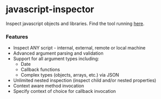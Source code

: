 # javascript-inspector
Inspect javascript objects and libraries. Find the tool running [here](http://vinaygunnam.github.io/javascript-inspector).

### Features
* Inspect ANY script - internal, external, remote or local machine
* Advanced argument parsing and validation
* Support for all argument types including:
  * Date
  * Callback functions
  * Complex types (objects, arrays, etc.) via JSON
* Unlimited nested inspection (inspect child and/or nested properties)
* Context aware method invocation
* Specify context of choice for callback invocation
